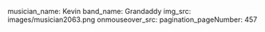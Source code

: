 musician_name: Kevin
band_name: Grandaddy
img_src: images/musician2063.png
onmouseover_src: 
pagination_pageNumber: 457